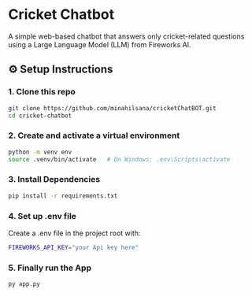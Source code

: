 # Cricket Chatbot

A simple web-based chatbot that answers only cricket-related questions using a Large Language Model (LLM) from Fireworks AI.
## ⚙️ Setup Instructions

### 1. Clone this repo
```bash
git clone https://github.com/minahilsana/cricketChatBOT.git
cd cricket-chatbot
```
### 2. Create and activate a virtual environment
```bash
python -m venv env
source .venv/bin/activate   # On Windows: .env\Scripts\activate
```
### 3. Install Dependencies
```bash
pip install -r requirements.txt
```

### 4. Set up .env file

Create a .env file in the project root with:
```bash
FIREWORKS_API_KEY="your Api key here"
```
### 5. Finally run the App
```bash
py app.py
```
